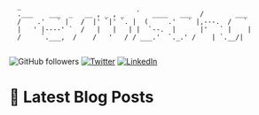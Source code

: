```

  _
  .___    ___  _   __ , _ , _   `   ____   ___  /        ___
  /    .'   ` |   /  |' `|' `. |  (     .'   ` |,---.  /   `
  |   ' |----' `  /   |   |   | |  `--.  |      |'   ` |    |
  /     `.___,  /    /   '   / / ___.'  `._.' /    | `.__/|
 
```

![GitHub followers](https://img.shields.io/github/followers/revmischa?style=flat&logo=twitter&logoColor=white&color=1CA2F1)
[![Twitter](https://img.shields.io/badge/Twitter-Profile-informational?style=flat&logo=twitter&logoColor=white&color=1CA2F1)](https://twitter.com/spiegelmock)
[![LinkedIn](https://img.shields.io/badge/LinkedIn-Profile-informational?style=flat&logo=linkedin&logoColor=white&color=0D76A8)](https://www.linkedin.com/in/spiegelmock/)



# 📩 Latest Blog Posts
<!-- BLOG-POST-LIST:START -->
<!-- BLOG-POST-LIST:END -->
